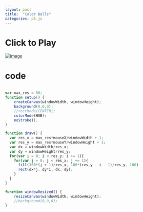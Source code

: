 ```yaml
---
layout: post
title:  "Color Balls"
categories: p5.js
---
```

# Click to Play
[![image](https://kazufumiw.github.io/generativeplayground/images/colorballs.png)](https://kazufumiw.github.io/generativeplayground/colorparette/)

# code
```JavaScript

var max_res = 50;
function setup() {
	createCanvas(windowWidth, windowHeight);
	background(0,0,0);
	//rectMode(CENTER);
	colorMode(HSB);
	noStroke();
}

function draw() {
  var res_x = max_res*mouseX/windowWidth + 1;
  var res_y = max_res*mouseY/windowHeight + 1;
  var dx = windowWidth/res_x;
  var dy = windowHeight/res_y;
  for(var i = 0; i < res_y; i += 1){
    for(var j = 0; j < res_x; j += 1){
      fill(360*(j + 1)/res_x, 100*(res_y - i - 1)/res_y, 100)
      rect(dx*j, dy*i, dx, dy);
    }
  }
}

function windowResized() {
    resizeCanvas(windowWidth, windowHeight);
    //background(0,0,0);
}
```

